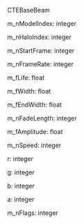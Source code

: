 CTEBaseBeam

m_nModelIndex: integer

m_nHaloIndex: integer

m_nStartFrame: integer

m_nFrameRate: integer

m_fLife: float

m_fWidth: float

m_fEndWidth: float

m_nFadeLength: integer

m_fAmplitude: float

m_nSpeed: integer

r: integer

g: integer

b: integer

a: integer

m_nFlags: integer